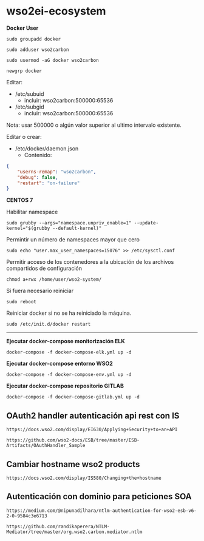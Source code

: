 # wso2ei-ecosystem

**Docker User**


`
sudo groupadd docker
`

`
sudo adduser wso2carbon 
`

`
sudo usermod -aG docker wso2carbon
`

`
newgrp docker 
`

Editar:
  - /etc/subuid
    * incluir: wso2carbon:500000:65536 
  - /etc/subgid
    * incluir: wso2carbon:500000:65536

Nota: usar 500000 o algún valor superior al ultimo intervalo existente.

Editar o crear:
  - /etc/docker/daemon.json
    * Contenido:
```JSON
{
    "userns-remap": "wso2carbon",
    "debug": false,
    "restart": "on-failure"
}
```
**CENTOS 7**

Habilitar namespace

`
sudo grubby --args="namespace.unpriv_enable=1" --update-kernel="$(grubby --default-kernel)"
`

Permintir un número de namespaces mayor que cero

`
sudo echo "user.max_user_namespaces=15076" >> /etc/sysctl.conf
`

Permitir acceso de los contenedores a la ubicación de los archivos compartidos de configuración

`
chmod a+rwx /home/user/wso2-system/
`

Si fuera necesario reiniciar

`
sudo reboot
`

Reiniciar docker si no se ha reiniciado la máquina.

`
sudo /etc/init.d/docker restart
`

----------

**Ejecutar docker-compose monitorización ELK**

`
docker-compose -f docker-compose-elk.yml up -d
`

**Ejecutar docker-compose entorno WSO2**

`
docker-compose -f docker-compose-env.yml up -d
`

**Ejecutar docker-compose repositorio GITLAB**

`
docker-compose -f docker-compose-gitlab.yml up -d
`


## OAuth2 handler autenticación api rest con IS

`
https://docs.wso2.com/display/EI630/Applying+Security+to+an+API
`

`
https://github.com/wso2-docs/ESB/tree/master/ESB-Artifacts/OAuthHandler_Sample
`

## Cambiar hostname wso2 products

`
https://docs.wso2.com/display/IS580/Changing+the+hostname
`

## Autenticación con dominio para peticiones SOA

`
https://medium.com/@nipunadilhara/ntlm-authentication-for-wso2-esb-v6-2-0-9584c3e6713
`

`
https://github.com/randikaperera/NTLM-Mediator/tree/master/org.wso2.carbon.mediator.ntlm
`
